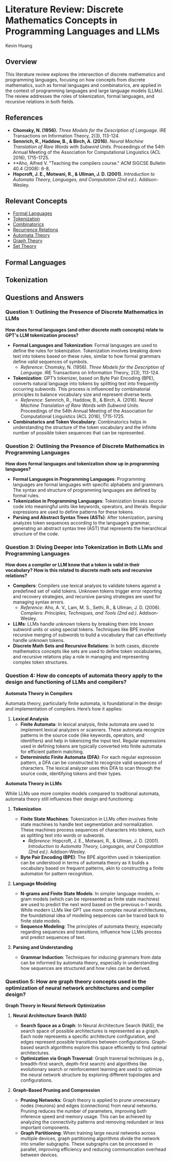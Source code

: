 # Literature Review: Discrete Mathematics Concepts in Programming Languages and LLMs
Kevin Huang
## Overview

This literature review explores the intersection of discrete mathematics and programming languages, focusing on how concepts from discrete mathematics, such as formal languages and combinatorics, are applied in the context of programming languages and large language models (LLMs). The review addresses the roles of tokenization, formal languages, and recursive relations in both fields.

## References

- **Chomsky, N. (1956).** *Three Models for the Description of Language*. IRE Transactions on Information Theory, 2(3), 113-124.
- **Sennrich, R., Haddow, B., & Birch, A. (2016).** *Neural Machine Translation of Rare Words with Subword Units*. Proceedings of the 54th Annual Meeting of the Association for Computational Linguistics (ACL 2016), 1715-1725.
- **Aho, Alfred V. "Teaching the compilers course." ACM SIGCSE Bulletin 40.4 (2008): 6-8.
- **Hopcroft, J. E., Motwani, R., & Ullman, J. D. (2001).** *Introduction to Automata Theory, Languages, and Computation (2nd ed.)*. Addison-Wesley.


## Relevant Concepts

- [Formal Languages](https://en.wikipedia.org/wiki/Formal_language)
- [Tokenization](https://en.wikipedia.org/wiki/Tokenization_(data_security))
- [Combinatorics](https://en.wikipedia.org/wiki/Combinatorics)
- [Recurrence Relations](https://en.wikipedia.org/wiki/Recurrence_relation)
- [Automata Theory](https://en.wikipedia.org/wiki/Automata_theory)
- [Graph Theory](https://en.wikipedia.org/wiki/Graph_theory)
- [Set Theory](https://en.wikipedia.org/wiki/Set_theory)

## Formal Languages

## Tokenization

## Questions and Answers

### Question 1: Outlining the Presence of Discrete Mathematics in LLMs

**How does formal languages (and other discrete math concepts) relate to GPT's LLM tokenization process?**

- **Formal Languages and Tokenization**: Formal languages are used to define the rules for tokenization. Tokenization involves breaking down text into tokens based on these rules, similar to how formal grammars define valid sequences of symbols.
  - *Reference*: Chomsky, N. (1956). *Three Models for the Description of Language*. IRE Transactions on Information Theory, 2(3), 113-124.
- **Tokenization**: GPT’s tokenizer, based on Byte Pair Encoding (BPE), converts natural language into tokens by splitting text into frequently occurring subwords. This process is influenced by combinatorial principles to balance vocabulary size and represent diverse texts.
  - *Reference*: Sennrich, R., Haddow, B., & Birch, A. (2016). *Neural Machine Translation of Rare Words with Subword Units*. Proceedings of the 54th Annual Meeting of the Association for Computational Linguistics (ACL 2016), 1715-1725.
- **Combinatorics and Token Vocabulary**: Combinatorics helps in understanding the structure of the token vocabulary and the infinite number of possible token sequences that can be represented.

### Question 2: Outlining the Presence of Discrete Mathematics in Programming Languages

**How does formal languages and tokenization show up in programming languages?**

- **Formal Languages in Programming Languages**: Programming languages are formal languages with specific alphabets and grammars. The syntax and structure of programming languages are defined by formal rules.
- **Tokenization in Programming Languages**: Tokenization breaks source code into meaningful units like keywords, operators, and literals. Regular expressions are used to define patterns for these tokens.
- **Parsing and Abstract Syntax Trees (ASTs)**: After tokenization, parsing analyzes token sequences according to the language’s grammar, generating an abstract syntax tree (AST) that represents the hierarchical structure of the code.

### Question 3: Diving Deeper into Tokenization in Both LLMs and Programming Languages

**How does a compiler or LLM know that a token is valid in their vocabulary? How is this related to discrete math sets and recursive relations?**

- **Compilers**: Compilers use lexical analysis to validate tokens against a predefined set of valid tokens. Unknown tokens trigger error reporting and recovery strategies, and recursive parsing strategies are used for managing syntax errors.
  - *Reference*: Aho, A. V., Lam, M. S., Sethi, R., & Ullman, J. D. (2006). *Compilers: Principles, Techniques, and Tools (2nd ed.)*. Addison-Wesley.
- **LLMs**: LLMs handle unknown tokens by breaking them into known subword units or using special tokens. Techniques like BPE involve recursive merging of subwords to build a vocabulary that can effectively handle unknown tokens.
- **Discrete Math Sets and Recursive Relations**: In both cases, discrete mathematics concepts like sets are used to define token vocabularies, and recursive relations play a role in managing and representing complex token structures.

### Question 4: How do concepts of automata theory apply to the design and functioning of LLMs and compilers?

**Automata Theory in Compilers**

Automata theory, particularly finite automata, is foundational in the design and implementation of compilers. Here’s how it applies:

1. **Lexical Analysis**
   - **Finite Automata**: In lexical analysis, finite automata are used to implement lexical analyzers or scanners. These automata recognize patterns in the source code (like keywords, operators, and identifiers) and help in tokenizing the input text. Regular expressions used in defining tokens are typically converted into finite automata for efficient pattern matching.
   - **Deterministic Finite Automata (DFA)**: For each regular expression pattern, a DFA can be constructed to recognize valid sequences of characters. The lexical analyzer uses this DFA to scan through the source code, identifying tokens and their types.

**Automata Theory in LLMs**

While LLMs use more complex models compared to traditional automata, automata theory still influences their design and functioning:

1. **Tokenization**
   - **Finite State Machines**: Tokenization in LLMs often involves finite state machines to handle text segmentation and normalization. These machines process sequences of characters into tokens, such as splitting text into words or subwords.
     - *Reference*: Hopcroft, J. E., Motwani, R., & Ullman, J. D. (2001). *Introduction to Automata Theory, Languages, and Computation (2nd ed.)*. Addison-Wesley.
   - **Byte Pair Encoding (BPE)**: The BPE algorithm used in tokenization can be understood in terms of automata theory as it builds a vocabulary based on frequent patterns, akin to constructing a finite automaton for pattern recognition.

2. **Language Modeling**
   - **N-grams and Finite State Models**: In simpler language models, n-gram models (which can be represented as finite state machines) are used to predict the next word based on the previous n-1 words. While modern LLMs like GPT use more complex neural architectures, the foundational idea of modeling sequences can be traced back to finite state models.
   - **Sequence Modeling**: The principles of automata theory, especially regarding sequences and transitions, influence how LLMs process and predict sequences of text.

3. **Parsing and Understanding**
   - **Grammar Induction**: Techniques for inducing grammars from data can be informed by automata theory, especially in understanding how sequences are structured and how rules can be derived.

### Question 5: How are graph theory concepts used in the optimization of neural network architectures and compiler design?

**Graph Theory in Neural Network Optimization**

1. **Neural Architecture Search (NAS)**
   - **Search Space as a Graph**: In Neural Architecture Search (NAS), the search space of possible architectures is represented as a graph. Each node represents a specific architecture configuration, and edges represent possible transitions between configurations. Graph-based search algorithms explore this space efficiently to find optimal architectures.
   - **Optimization via Graph Traversal**: Graph traversal techniques (e.g., breadth-first search, depth-first search) and algorithms like evolutionary search or reinforcement learning are used to optimize the neural network structure by exploring different topologies and configurations.

2. **Graph-Based Pruning and Compression**
   - **Pruning Networks**: Graph theory is applied to prune unnecessary nodes (neurons) and edges (connections) from neural networks. Pruning reduces the number of parameters, improving both inference speed and memory usage. This can be achieved by analyzing the connectivity patterns and removing redundant or less important components.
   - **Graph Partitioning**: When training large neural networks across multiple devices, graph partitioning algorithms divide the network into smaller subgraphs. These subgraphs can be processed in parallel, improving efficiency and reducing communication overhead between devices.
